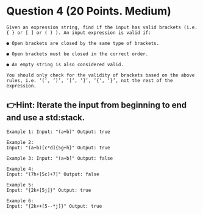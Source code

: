 # Question 4 (20 Points. Medium)

    Given an expression string, find if the input has valid brackets (i.e. { } or [ ] or ( ) ). An input expression is valid if:

    ● Open brackets are closed by the same type of brackets.

    ● Open brackets must be closed in the correct order.

    ● An empty string is also considered valid.

    You should only check for the validity of brackets based on the above rules, i.e. ‘(‘, ‘)’, ‘[‘, ‘]’, ‘{‘, ‘}’, not the rest of the expression.

## 👉Hint: Iterate the input from beginning to end and use a std:stack.

    Example 1: Input: "(a+b)" Output: true

    Example 2:
    Input: "(a+b)[c*d]{5g+h}" Output: true

    Example 3: Input: "(a+b]" Output: false

    Example 4:
    Input: "(7h+[5c)+7]" Output: false

    Example 5:
    Input: "{2k+[5j]}" Output: true

    Example 6:
    Input: "{2k++[5--*j]}" Output: true
